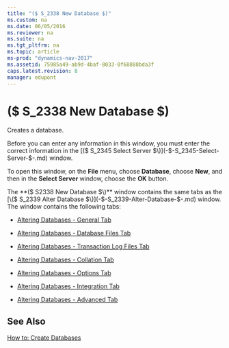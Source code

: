 ```yaml
---
title: "($ S_2338 New Database $)"
ms.custom: na
ms.date: 06/05/2016
ms.reviewer: na
ms.suite: na
ms.tgt_pltfrm: na
ms.topic: article
ms-prod: "dynamics-nav-2017"
ms.assetid: 75985a49-ab9d-4baf-8033-0f68888bda3f
caps.latest.revision: 8
manager: edupont
---
```

# ($ S_2338 New Database $)
Creates a database.  

 Before you can enter any information in this window, you must enter the correct information in the [\($ S\_2345 Select Server $\)](-$-S_2345-Select-Server-$-.md) window.  

 To open this window, on the **File** menu, choose **Database**, choose **New**, and then in the **Select Server** window, choose the **OK** button.  

 The **\($ S2338 New Database $\)** window contains the same tabs as the [\($ S\_2339 Alter Database $\)](-$-S_2339-Alter-Database-$-.md) window. The window contains the following tabs:  

-   [Altering Databases \- General Tab](Altering-Databases---General-Tab.md)  

-   [Altering Databases \- Database Files Tab](Altering-Databases---Database-Files-Tab.md)  

-   [Altering Databases \- Transaction Log Files Tab](Altering-Databases---Transaction-Log-Files-Tab.md)  

-   [Altering Databases \- Collation Tab](Altering-Databases---Collation-Tab.md)  

-   [Altering Databases \- Options Tab](Altering-Databases---Options-Tab.md)  

-   [Altering Databases \- Integration Tab](Altering-Databases---Integration-Tab.md)  

-   [Altering Databases \- Advanced Tab](Altering-Databases---Advanced-Tab.md)  

## See Also  
 [How to: Create Databases](../How%20to:%20Create%20Databases.md)
